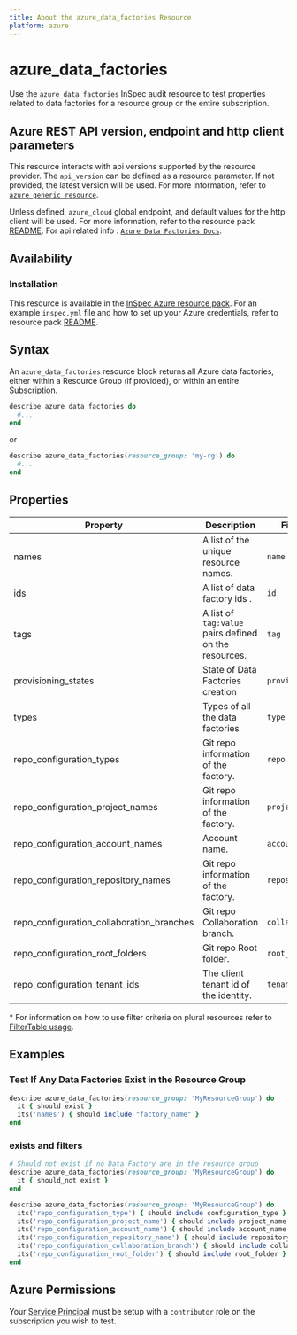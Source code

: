 ```yaml
---
title: About the azure_data_factories Resource
platform: azure
---
```


# azure_data_factories

Use the `azure_data_factories` InSpec audit resource to test properties related to data factories for a resource group or the entire subscription.

## Azure REST API version, endpoint and http client parameters

This resource interacts with api versions supported by the resource provider.
The `api_version` can be defined as a resource parameter.
If not provided, the latest version will be used.
For more information, refer to [`azure_generic_resource`](azure_generic_resource.md).

Unless defined, `azure_cloud` global endpoint, and default values for the http client will be used.
For more information, refer to the resource pack [README](../../README.md). 
For api related info : [`Azure Data Factories Docs`](https://docs.microsoft.com/en-us/rest/api/datafactory/factories/list).
## Availability

### Installation

This resource is available in the [InSpec Azure resource pack](https://github.com/inspec/inspec-azure). 
For an example `inspec.yml` file and how to set up your Azure credentials, refer to resource pack [README](../../README.md#Service-Principal).

## Syntax

An `azure_data_factories` resource block returns all Azure data factories, either within a Resource Group (if provided), or within an entire Subscription.
```ruby
describe azure_data_factories do
  #...
end
```
or
```ruby
describe azure_data_factories(resource_group: 'my-rg') do
  #...
end
```

## Properties

|Property       | Description                                                                          | Filter Criteria<superscript>*</superscript> |
|---------------|--------------------------------------------------------------------------------------|-----------------|
| names          | A list of the unique resource names.                                                   | `name`            |
| ids            | A list of data factory ids .                                | `id`       |
| tags          | A list of `tag:value` pairs defined on the resources.                                | `tag`          |
| provisioning_states             | State of Data Factories creation                               |        `provisioning_state`         |
| types             |   Types of all the data factories | `type` |
| repo_configuration_types|             Git repo information of the factory. | `repo type`|
| repo_configuration_project_names|             Git repo information of the factory. | `project_name`|
| repo_configuration_account_names|             Account name. | `account_name` |
| repo_configuration_repository_names|             Git repo information of the factory. | `repository_name` |
| repo_configuration_collaboration_branches|             Git repo Collaboration branch. | `collaboration_branch` |
| repo_configuration_root_folders|             Git repo Root folder.| `root_folder` |
| repo_configuration_tenant_ids | The client tenant id of the identity.| `tenant_id` |
  
<superscript>*</superscript> For information on how to use filter criteria on plural resources refer to [FilterTable usage](https://github.com/inspec/inspec/blob/master/dev-docs/filtertable-usage.md).
  
## Examples

### Test If Any Data Factories Exist in the Resource Group
```ruby
describe azure_data_factories(resource_group: 'MyResourceGroup') do
  it { should exist }
  its('names') { should include "factory_name" }
end
```
### exists and filters
```ruby
# Should not exist if no Data Factory are in the resource group
describe azure_data_factories(resource_group: 'MyResourceGroup') do
  it { should_not exist }
end

describe azure_data_factories(resource_group: 'MyResourceGroup') do
  its('repo_configuration_type') { should include configuration_type }
  its('repo_configuration_project_name') { should include project_name }
  its('repo_configuration_account_name') { should include account_name }
  its('repo_configuration_repository_name') { should include repository_name }
  its('repo_configuration_collaboration_branch') { should include collaboration_branch }
  its('repo_configuration_root_folder') { should include root_folder }
end
```
## Azure Permissions

Your [Service Principal](https://docs.microsoft.com/en-us/azure/azure-resource-manager/resource-group-create-service-principal-portal) must be setup with a `contributor` role on the subscription you wish to test.

